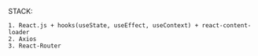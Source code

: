 STACK:

    1. React.js + hooks(useState, useEffect, useContext) + react-content-loader
    2. Axios
    3. React-Router
